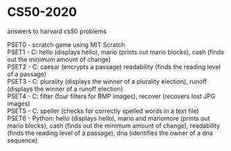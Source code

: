 # CS50-2020
answers to harvard cs50 problems

PSET0 - scratch game using MIT Scratch  
PSET1 - C: hello (displays hello), mario (prints out mario blocks), cash (finds out the minimum amount of change)  
PSET2 - C: caesar (encrypts a passage) readability (finds the reading level of a passage)  
PSET3 - C: plurality (displays the winner of a plurality election), runoff (displays the winner of a runoff election)  
PSET4 - C: filter (four filters for BMP images), recover (recovers lost JPG images)  
PSET5 - C: speller (checks for correctly spelled words in a text file)   
PSET6 - Python: hello (displays hello), mario and mariomore (prints out mario blocks), cash (finds out the minimum amount of change),
readability (finds the reading level of a passage), dna (identifies the owner of a dna sequence)  

